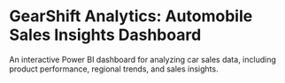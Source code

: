# GearShift Analytics: Automobile Sales Insights Dashboard
An interactive Power BI dashboard for analyzing car sales data, including product performance, regional trends, and sales insights.

